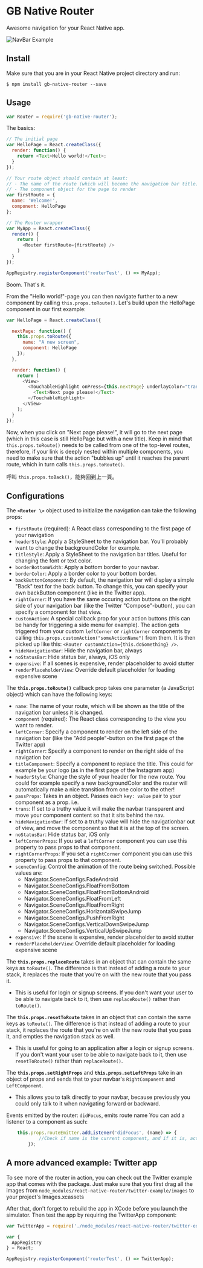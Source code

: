 GB Native Router
===================

Awesome navigation for your React Native app.

![NavBar Example](http://i.imgur.com/h5jUDC8.png)

Install
-------

Make sure that you are in your React Native project directory and run:


```$ npm install gb-native-router --save```

Usage
-----

```javascript
var Router = require('gb-native-router');
```

The basics:
```javascript
// The initial page
var HelloPage = React.createClass({
  render: function() {
    return <Text>Hello world!</Text>;
  }
});

// Your route object should contain at least:
// - The name of the route (which will become the navigation bar title)
// - The component object for the page to render
var firstRoute = {
  name: 'Welcome!',
  component: HelloPage
};

// The Router wrapper
var MyApp = React.createClass({
  render() {
    return (
      <Router firstRoute={firstRoute} />
    )
  }
});

AppRegistry.registerComponent('routerTest', () => MyApp);
```

Boom. That's it.

From the "Hello world!"-page you can then navigate further to a new component by calling ```this.props.toRoute()```. Let's build upon the HelloPage component in our first example:

```javascript
var HelloPage = React.createClass({

  nextPage: function() {
    this.props.toRoute({
      name: "A new screen",
      component: HelloPage
    });
  },

  render: function() {
    return (
      <View>
        <TouchableHighlight onPress={this.nextPage} underlayColor="transparent">
          <Text>Next page please!</Text>
        </TouchableHighlight>
      </View>
    );
  }
});
```

Now, when you click on "Next page please!", it will go to the next page (which in this case is still HelloPage but with a new title). Keep in mind that ```this.props.toRoute()``` needs to be called from one of the top-level routes, therefore, if your link is deeply nested within multiple components, you need to make sure that the action "bubbles up" until it reaches the parent route, which in turn calls ```this.props.toRoute()```.

呼叫 ```this.props.toBack()```，能夠回到上一頁。

Configurations
--------------

The **`<Router \>`** object used to initialize the navigation can take the following props:
- `firstRoute` (required): A React class corresponding to the first page of your navigation
- `headerStyle`: Apply a StyleSheet to the navigation bar. You'll probably want to change the backgroundColor for example.
- `titleStyle`: Apply a StyleSheet to the navigation bar titles. Useful for changing the font or text color.
- `borderBottomWidth`: Apply a bottom border to your navbar.
- `borderColor`: Apply a border color to your bottom border.
- `backButtonComponent`: By default, the navigation bar will display a simple "Back" text for the back button. To change this, you can specify your own backButton component (like in the Twitter app).
- `rightCorner`: If you have the same occuring action buttons on the right side of your navigation bar (like the Twitter "Compose"-button), you can specify a component for that view.
- `customAction`: A special callback prop for your action buttons (this can be handy for triggering a side menu for example). The action gets triggered from your custom `leftCorner` or `rightCorner` components by calling `this.props.customAction("someActionName")` from them. It is then picked up like this: `<Router customAction={this.doSomething} />`.
- `hideNavigationBar`: Hide the navigation bar, always
- `noStatusBar`: Hide status bar, always, iOS only
- `expensive`: If all scenes is expensive, render placeholder to avoid stutter
- `renderPlaceholderView`: Override default placeholder for loading expensive scene

The **`this.props.toRoute()`** callback prop takes one parameter (a JavaScript object) which can have the following keys:
- `name`: The name of your route, which will be shown as the title of the navigation bar unless it is changed.
- `component` (required): The React class corresponding to the view you want to render.
- `leftCorner`: Specify a component to render on the left side of the navigation bar (like the "Add people"-button on the first page of the Twitter app)
- `rightCorner`: Specify a component to render on the right side of the navigation bar
- `titleComponent`: Specify a component to replace the title. This could for example be your logo (as in the first page of the Instagram app)
- `headerStyle`: Change the style of your header for the new route. You could for example specify a new backgroundColor and the router will automatically make a nice transition from one color to the other!
- `passProps`: Takes in an object. Passes each `key: value` pair to your component as a prop. i.e. <Component key={value} />
- `trans`: If set to a truthy value it will make the navbar transparent and move your component content so that it sits behind the nav.
- `hideNavigationBar`: If set to a truthy value will hide the navigationbar out of view, and move the component so that it is at the top of the screen.
- `noStatusBar`: Hide status bar, iOS only
- `leftCornerProps`: If you set a `leftCorner` component you can use this property to pass props to that component.
- `rightCornerProps`: If you set a `rightCorner` component you can use this property to pass props to that component.
- `sceneConfig`: Control the animation of the route being switched. Possible values are:
  - Navigator.SceneConfigs.FadeAndroid
  - Navigator.SceneConfigs.FloatFromBottom
  - Navigator.SceneConfigs.FloatFromBottomAndroid
  - Navigator.SceneConfigs.FloatFromLeft
  - Navigator.SceneConfigs.FloatFromRight
  - Navigator.SceneConfigs.HorizontalSwipeJump
  - Navigator.SceneConfigs.PushFromRight
  - Navigator.SceneConfigs.VerticalDownSwipeJump
  - Navigator.SceneConfigs.VerticalUpSwipeJump
- `expensive`: If the scene is expensive, render placeholder to avoid stutter
- `renderPlaceholderView`: Override default placeholder for loading expensive scene

The **`this.props.replaceRoute`**  takes in an object that can contain the same keys as `toRoute()`. The difference is that instead of adding a route to your stack, it replaces the route
that you're on with the new route that you pass it.
- This is useful for login or signup screens. If you don't want your user to be able to navigate back to it, then use `replaceRoute()` rather than `toRoute()`.

The **`this.props.resetToRoute`**  takes in an object that can contain the same keys as `toRoute()`. The difference is that instead of adding a route to your stack, it replaces the route
that you're on with the new route that you pass it, and empties the navigation stack as well.
- This is useful for going to an application after a login or signup screens. If you don't want your user to be able to navigate back to it, then use `resetToRoute()` rather than `replaceRoute()`.

The **`this.props.setRightProps`** and **`this.props.setLeftProps`** take in an object of props and sends that to your navbar's `RightComponent` and `LeftComponent`.
- This allows you to talk directly to your navbar, because previously you could only talk to it when navigating forward or backward.


Events emitted by the router:
  `didFocus`, emits route name
  You can add a listener to a component as such:

```javascript
  	this.props.routeEmitter.addListener('didFocus', (name) => {
			//Check if name is the current component, and if it is, act on this focus event.
		});
```



A more advanced example: Twitter app
------------------------------------

To see more of the router in action, you can check out the Twitter example app that comes with the package. Just make sure that you first drag all the images from ```node_modules/react-native-router/twitter-example/images``` to your project's Images.xcassets

After that, don't forget to rebuild the app in XCode before you launch the simulator. Then test the app by requiring the TwitterApp component:

```javascript
var TwitterApp = require('./node_modules/react-native-router/twitter-example');

var {
  AppRegistry
} = React;

AppRegistry.registerComponent('routerTest', () => TwitterApp);
```
